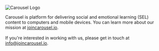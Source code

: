 ![Carousel Logo](https://softr-prod.imgix.net/applications/24359483-a2ba-4d5d-a79f-9cee11715687/assets/2e4bd054-9e9b-43bf-ac8d-99431ec60d3f.svg)

Carousel is  platform for delivering social and emotional learning (SEL) content to computers and mobile devices. You can learn more about our mission at [joincarousel.io](https://joincarousel.io).
<br/><br/>
If you're interested in working with us, please get in touch at info@joincarousel.io.
